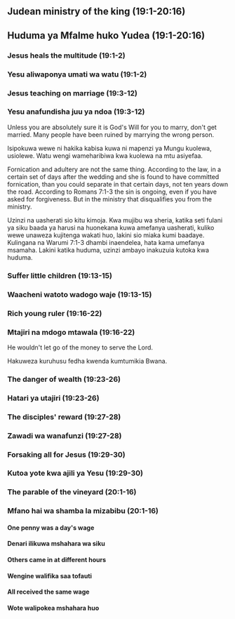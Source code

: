 ## Judean ministry of the king (19:1-20:16)

## Huduma ya Mfalme huko Yudea (19:1-20:16)

### Jesus heals the multitude (19:1-2)

### Yesu aliwaponya umati wa watu (19:1-2)

### Jesus teaching on marriage (19:3-12)

### Yesu anafundisha juu ya ndoa (19:3-12)

Unless you are absolutely sure it is God's Will for you to marry, don't get married. Many people have been ruined by marrying the wrong person.

Isipokuwa wewe ni hakika kabisa kuwa ni mapenzi ya Mungu kuolewa, usiolewe. Watu wengi wameharibiwa kwa kuolewa na mtu asiyefaa.

Fornication and adultery are not the same thing. According to the law, in a certain set of days after the wedding and she is found to have committed fornication, than you could separate in that certain days, not ten years down the road. 
According to Romans 7:1-3 the sin is ongoing, even if you have asked for forgiveness. But in the ministry that disqualifies you from the ministry.

Uzinzi na uasherati sio kitu kimoja. Kwa mujibu wa sheria, katika seti fulani ya siku baada ya harusi na huonekana kuwa amefanya uasherati, kuliko wewe unaweza kujitenga wakati huo, lakini sio miaka kumi baadaye. Kulingana na Warumi 7:1-3 dhambi inaendelea, hata kama umefanya msamaha. Lakini katika huduma, uzinzi ambayo inakuzuia kutoka kwa huduma.

### Suffer little children (19:13-15)

### Waacheni watoto wadogo waje (19:13-15)

### Rich young ruler (19:16-22)

### Mtajiri na mdogo mtawala (19:16-22)

He wouldn't let go of the money to serve the Lord.

Hakuweza kuruhusu fedha kwenda kumtumikia Bwana.

### The danger of wealth (19:23-26)

### Hatari ya utajiri (19:23-26)

### The disciples' reward (19:27-28)

### Zawadi wa wanafunzi (19:27-28)

### Forsaking all for Jesus (19:29-30)

### Kutoa yote kwa ajili ya Yesu (19:29-30)

### The parable of the vineyard (20:1-16)

### Mfano hai wa shamba la mizabibu (20:1-16)

#### One penny was a day's wage

#### Denari ilikuwa mshahara wa siku

#### Others came in at different hours

#### Wengine walifika saa tofauti

#### All received the same wage

#### Wote walipokea mshahara huo